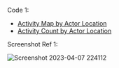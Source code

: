  Code 1:  
  
  <panel>
      <html>
        <ul id="tabs" class="nav nav-tabs">
          <li class="active">
            <a href="" class="toggle-tab" data-toggle="tab" data-elements="tab_activityMap">Activity Map by Actor Location</a>
          </li>
          <li>
            <a href="" class="toggle-tab" data-toggle="tab" data-elements="tab_activityCount">Activity Count by Actor Location</a>
          </li>
        </ul>
      </html>
    </panel>
    
  Screenshot Ref 1:  
    
   
![Screenshot 2023-04-07 224112](https://user-images.githubusercontent.com/125336591/230649503-bae3ca82-4528-4112-b03a-449d15d2d615.png)
